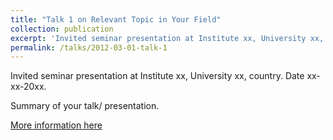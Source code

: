 ```yaml
---
title: "Talk 1 on Relevant Topic in Your Field"
collection: publication
excerpt: 'Invited seminar presentation at Institute xx, University xx, country. Date xx-xx-20xx.'
permalink: /talks/2012-03-01-talk-1
---
```


<div class="small">
   Invited seminar presentation at Institute xx, University xx, country. Date xx-xx-20xx.
</div> 

Summary of your talk/ presentation.

[More information here](http://exampleurl.com)
